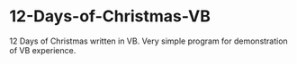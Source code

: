 # 12-Days-of-Christmas-VB
12 Days of Christmas written in VB. Very simple program for demonstration of VB experience.
